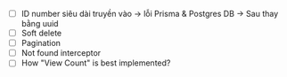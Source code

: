 - [ ] ID number siêu dài truyền vào -> lỗi Prisma & Postgres DB -> Sau thay bằng uuid
- [ ] Soft delete
- [ ] Pagination
- [ ] Not found interceptor
- [ ] How "View Count" is best implemented?
